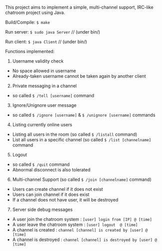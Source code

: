 This project aims to implement a simple, multi-channel support, IRC-like chatroom project using Java.

Build/Compile: `$ make`

Run server: `$ sudo java Server` // (under bin/)

Run client: `$ java Client` // (under bin/)

Functions implemented:

1) Username validity check
  * No space allowed in username
  * Already-taken username cannot be taken again by another client

2) Private messaging in a channel
  * so called `$ /tell [username]` command

3) Ignore/Unignore user message
  * so called `$ /ignore [username]`  &  `$ /unignore [username]` commands

4) Listing currently online users
  * Listing all users in the room (so called `$ /listall` command)
  * List all users in a specific channel (so called `$ /list [channelname]` command

5) Logout
  * so called `$ /quit` command
  * Abnormal disconnect is also tolerated

6) Multi-channel Support (so called `$ /join [channelname]` command)
  * Users can create channel if it does not exist
  * Users can join channel if it does exist
  * If a channel does not have user, it will be destroyed

7) Server side debug messages
  * A user join the chatroom system	: `[user] login from [IP] @ [time]`
  * A user leave the chatroom system	: `[user] logout  @ [time]`
  * A channel is created		: `channel [channel] is created by [user] @ [time]`
  * A channel is destroyed		: `channel [channel] is destroyed by [user] @ [time]`
